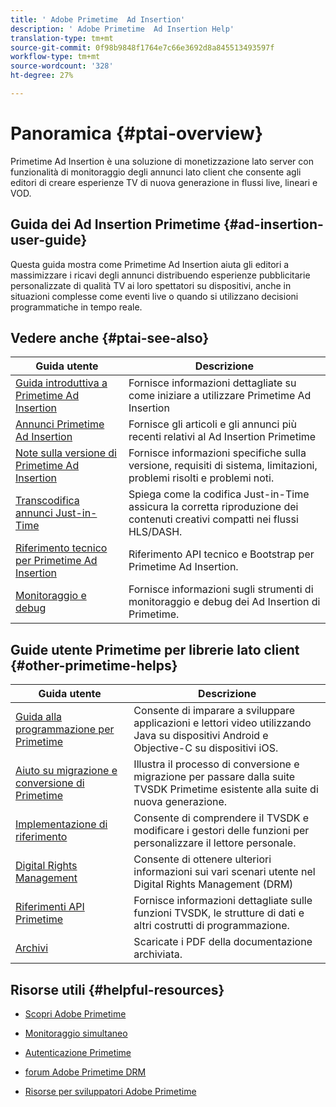 ```yaml
---
title: ' Adobe Primetime  Ad Insertion'
description: ' Adobe Primetime  Ad Insertion Help'
translation-type: tm+mt
source-git-commit: 0f98b9848f1764e7c66e3692d8a845513493597f
workflow-type: tm+mt
source-wordcount: '328'
ht-degree: 27%

---
```



# Panoramica {#ptai-overview}

Primetime  Ad Insertion è una soluzione di monetizzazione lato server con funzionalità di monitoraggio degli annunci lato client che consente agli editori di creare esperienze TV di nuova generazione in flussi live, lineari e VOD.

## Guida dei Ad Insertion  Primetime {#ad-insertion-user-guide}

Questa guida mostra come Primetime  Ad Insertion aiuta gli editori a massimizzare i ricavi degli annunci distribuendo esperienze pubblicitarie personalizzate di qualità TV ai loro spettatori su dispositivi, anche in situazioni complesse come eventi live o quando si utilizzano decisioni programmatiche in tempo reale.

## Vedere anche {#ptai-see-also}

| Guida utente | Descrizione |
|---|---|
| [Guida introduttiva a Primetime  Ad Insertion](getting-started/get-started-overview.md) | Fornisce informazioni dettagliate su come iniziare a utilizzare Primetime  Ad Insertion |
| [Annunci Primetime  Ad Insertion](announcements/overview.md) | Fornisce gli articoli e gli annunci più recenti relativi al Ad Insertion Primetime  |
| [Note sulla versione di Primetime  Ad Insertion](../release-notes/ptai-20x-release-notes.md) | Fornisce informazioni specifiche sulla versione, requisiti di sistema, limitazioni, problemi risolti e problemi noti. |
| [Transcodifica annunci Just-in-Time](just-in-time-transcoding/jit-transcoding-overview.md) | Spiega come la codifica Just-in-Time assicura la corretta riproduzione dei contenuti creativi compatti nei flussi HLS/DASH. |
| [Riferimento tecnico per Primetime  Ad Insertion](/help/primetime-ad-insertion/technical-reference/bootstrap-api.md) | Riferimento API tecnico e Bootstrap per Primetime  Ad Insertion. |
| [Monitoraggio e debug](/help/primetime-ad-insertion/performance-monitoring-debugging-reporting/performance-overview.md) | Fornisce informazioni sugli strumenti di monitoraggio e debug dei Ad Insertion  di Primetime. |

## Guide utente Primetime per librerie lato client {#other-primetime-helps}

| Guida utente | Descrizione |
|---|---|
| [Guida alla programmazione per Primetime](../programming/home.md) | Consente di imparare a sviluppare applicazioni e lettori video utilizzando Java su dispositivi Android e Objective-C su dispositivi iOS. |
| [Aiuto su migrazione e conversione di Primetime](../migration-guides/home.md) | Illustra il processo di conversione e migrazione per passare dalla suite TVSDK Primetime esistente alla suite di nuova generazione. |
| [Implementazione di riferimento](../android-reference-implementation/home.md) | Consente di comprendere il TVSDK e modificare i gestori delle funzioni per personalizzare il lettore personale. |
| [Digital Rights Management](../digital-rights-management/home.md) | Consente di ottenere ulteriori informazioni sui vari scenari utente nel Digital Rights Management (DRM) |
| [Riferimenti API Primetime](../reference/api-references.md) | Fornisce informazioni dettagliate sulle funzioni TVSDK, le strutture di dati e altri costrutti di programmazione. |
| [Archivi](https://helpx.adobe.com/primetime/archives.html) | Scaricate i PDF della documentazione archiviata. |

## Risorse utili {#helpful-resources}

* [Scopri  Adobe Primetime](https://www.adobe.com/in/marketing/primetime.html)

* [Monitoraggio simultaneo](https://tve.helpdocsonline.com/concurrency-monitoring-introduction)

* [Autenticazione Primetime](https://tve.helpdocsonline.com/home)

* [ forum Adobe Primetime DRM](https://forums.adobe.com/community/adobe_access)

* [ Risorse per sviluppatori Adobe Primetime](https://www.adobe.com/devnet/primetime.html)
